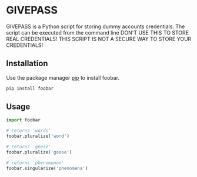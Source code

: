 # GIVEPASS

GIVEPASS is a Python script for storing dummy accounts credentials. The script can be executed from the command line
DON'T USE THIS TO STORE REAL CREDENTIALS! THIS SCRIPT IS NOT A SECURE WAY TO STORE YOUR CREDENTIALS!

## Installation

Use the package manager [pip](https://pip.pypa.io/en/stable/) to install foobar.

```bash
pip install foobar
```

## Usage

```python
import foobar

# returns 'words'
foobar.pluralize('word')

# returns 'geese'
foobar.pluralize('goose')

# returns 'phenomenon'
foobar.singularize('phenomena')
```

